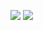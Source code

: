 ![](https://github-readme-stats.vercel.app/api?username=johnatandias&show_icons=true&theme=chartreuse-dark)
![](https://github-readme-stats.vercel.app/api/top-langs/?username=johnatandias&layout=compact&theme=chartreuse-dark)
